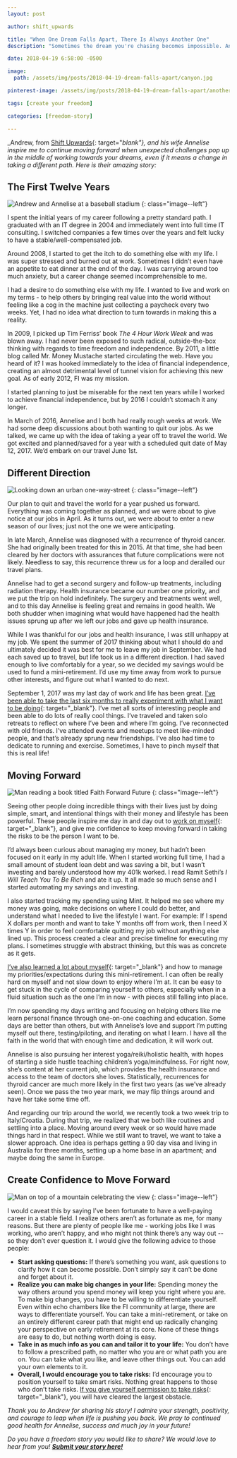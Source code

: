 ```yaml
---
layout: post

author: shift_upwards

title: "When One Dream Falls Apart, There Is Always Another One"
description: "Sometimes the dream you're chasing becomes impossible. Andrew and his wife Annelise didn't let that stop them - they found a new dream with just as much power."

date: 2018-04-19 6:58:00 -0500

image:
  path: /assets/img/posts/2018-04-19-dream-falls-apart/canyon.jpg

pinterest-image: /assets/img/posts/2018-04-19-dream-falls-apart/another-path.png

tags: [create your freedom]

categories: [freedom-story]

---
```


_Andrew, from [Shift Upwards](https://shiftupwards.com){: target="_blank"}, and his wife Annelise inspire me to continue moving forward when unexpected challenges pop up in the middle of working towards your dreams, even if it means a change in taking a different path. Here is their amazing story:_

## The First Twelve Years

![Andrew and Annelise at a baseball stadium]({{site.url}}/assets/img/posts/2018-04-19-dream-falls-apart/baseball.jpg)
{: class="image--left"}

I spent the initial years of my career following a pretty standard path. I graduated with an IT degree in 2004 and immediately went into full time IT consulting. I switched companies a few times over the years and felt lucky to have a stable/well-compensated job.

Around 2008, I started to get the itch to do something else with my life. I was super stressed and burned out at work. Sometimes I didn’t even have an appetite to eat dinner at the end of the day. I was carrying around too much anxiety, but a career change seemed incomprehensible to me.

I had a desire to do something else with my life. I wanted to live and work on my terms - to help others by bringing real value into the world without feeling like a cog in the machine just collecting a paycheck every two weeks. Yet, I had no idea what direction to turn towards in making this a reality.

In 2009, I picked up Tim Ferriss’ book _The 4 Hour Work Week_ and was blown away. I had never been exposed to such radical, outside-the-box thinking with regards to time freedom and independence. By 2011, a little blog called Mr. Money Mustache started circulating the web. Have you heard of it? I was hooked immediately to the idea of financial independence, creating an almost detrimental level of tunnel vision for achieving this new goal. As of early 2012, FI was my mission.

I started planning to just be miserable for the next ten years while I worked to achieve financial independence, but by 2016 I couldn’t stomach it any longer.

In March of 2016, Annelise and I both had really rough weeks at work. We had some deep discussions about both wanting to quit our jobs. As we talked, we came up with the idea of taking a year off to travel the world. We got excited and planned/saved for a year with a scheduled quit date of May 12, 2017. We’d embark on our travel June 1st.

## Different Direction

![Looking down an urban one-way-street]({{site.url}}/assets/img/posts/2018-04-19-dream-falls-apart/one-way-street.jpg)
{: class="image--left"}

Our plan to quit and travel the world for a year pushed us forward. Everything was coming together as planned, and we were about to give notice at our jobs in April. As it turns out, we were about to enter a new season of our lives; just not the one we were anticipating.

In late March, Annelise was diagnosed with a recurrence of thyroid cancer. She had originally been treated for this in 2015. At that time, she had been cleared by her doctors with assurances that future complications were not likely. Needless to say, this recurrence threw us for a loop and derailed our travel plans.

Annelise had to get a second surgery and follow-up treatments, including radiation therapy. Health insurance became our number one priority, and we put the trip on hold indefinitely. The surgery and treatments went well, and to this day Annelise is feeling great and remains in good health. We both shudder when imagining what would have happened had the health issues sprung up after we left our jobs and gave up health insurance.

While I was thankful for our jobs and health insurance, I was still unhappy at my job. We spent the summer of 2017 thinking about what I should do and ultimately decided it was best for me to leave my job in September. We had each saved up to travel, but life took us in a different direction. I had saved enough to live comfortably for a year, so we decided my savings would be used to fund a mini-retirement. I’d use my time away from work to pursue other interests, and figure out what I wanted to do next.

September 1, 2017 was my last day of work and life has been great. [I’ve been able to take the last six months to really experiment with what I want to be doing](https://shiftupwards.com/six-months-into-mini-retirement/){: target="_blank"}. I’ve met all sorts of interesting people and been able to do lots of really cool things. I’ve traveled and taken solo retreats to reflect on where I’ve been and where I’m going. I’ve reconnected with old friends. I’ve attended events and meetups to meet like-minded people, and that’s already sprung new friendships. I’ve also had time to dedicate to running and exercise. Sometimes, I have to pinch myself that this is real life!

## Moving Forward

![Man reading a book titled Faith Forward Future]({{site.url}}/assets/img/posts/2018-04-19-dream-falls-apart/book.jpg)
{: class="image--left"}

Seeing other people doing incredible things with their lives just by doing simple, smart, and intentional things with their money and lifestyle has been powerful. These people inspire me day in and day out to [work on myself](https://shiftupwards.com/budget-plan-personal-development/){: target="_blank"}, and give me confidence to keep moving forward in taking the risks to be the person I want to be.

I’d always been curious about managing my money, but hadn’t been focused on it early in my adult life. When I started working full time, I had a small amount of student loan debt and was saving a bit, but I wasn’t investing and barely understood how my 401k worked. I read Ramit Sethi’s _I Will Teach You To Be Rich_ and ate it up. It all made so much sense and I started automating my savings and investing.

I also started tracking my spending using Mint. It helped me see where my money was going, make decisions on where I could do better, and understand what I needed to live the lifestyle I want. For example: If I spend X dollars per month and want to take Y months off from work, then I need X times Y in order to feel comfortable quitting my job without anything else lined up. This process created a clear and precise timeline for executing my plans. I sometimes struggle with abstract thinking, but this was as concrete as it gets.

[I’ve also learned a lot about myself](https://shiftupwards.com/lessons-after-quitting/){: target="_blank"} and how to manage my priorities/expectations during this mini-retirement. I can often be really hard on myself and not slow down to enjoy where I’m at. It can be easy to get stuck in the cycle of comparing yourself to others, especially when in a fluid situation such as the one I’m in now - with pieces still falling into place.

I’m now spending my days writing and focusing on helping others like me learn personal finance through one-on-one coaching and education. Some days are better than others, but with Annelise’s love and support I’m putting myself out there, testing/piloting, and iterating on what I learn. I have all the faith in the world that with enough time and dedication, it will work out.

Annelise is also pursuing her interest yoga/reiki/holistic health, with hopes of starting a side hustle teaching children’s yoga/mindfulness. For right now, she’s content at her current job, which provides the health insurance and access to the team of doctors she loves. Statistically, recurrences for thyroid cancer are much more likely in the first two years (as we’ve already seen). Once we pass the two year mark, we may flip things around and have her take some time off.

And regarding our trip around the world, we recently took a two week trip to Italy/Croatia. During that trip, we realized that we both like routines and settling into a place. Moving around every week or so would have made things hard in that respect. While we still want to travel, we want to take a slower approach. One idea is perhaps getting a 90 day visa and living in Australia for three months, setting up a home base in an apartment; and maybe doing the same in Europe.

## Create Confidence to Move Forward

![Man on top of a mountain celebrating the view]({{site.url}}/assets/img/posts/2018-04-19-dream-falls-apart/mountain.jpg)
{: class="image--left"}

I would caveat this by saying I’ve been fortunate to have a well-paying career in a stable field. I realize others aren’t as fortunate as me, for many reasons. But there are plenty of people like me - working jobs like I was working, who aren’t happy, and who might not think there’s any way out --  so they don’t ever question it. I would give the following advice to those people:

- __Start asking questions:__ If there’s something you want, ask questions to clarify how it can become possible. Don’t simply say it can’t be done and forget about it.
- __Realize you can make big changes in your life:__ Spending money the way others around you spend money will keep you right where you are. To make big changes, you have to be willing to differentiate yourself. Even within echo chambers like the FI community at large, there are ways to differentiate yourself. You can take a mini-retirement, or take on an entirely different career path that might end up radically changing your perspective on early retirement at its core. None of these things are easy to do, but nothing worth doing is easy.
- __Take in as much info as you can and tailor it to your life:__ You don’t have to follow a prescribed path, no matter who you are or what path you are on. You can take what you like, and leave other things out. You can add your own elements to it.
- __Overall, I would encourage you to take risks:__ I’d encourage you to position yourself to take smart risks. Nothing great happens to those who don’t take risks. [If you give yourself permission to take risks](https://shiftupwards.com/risk-aversion-holding-back/){: target="_blank"}, you will have cleared the largest obstacle.

_Thank you to Andrew for sharing his story! I admire your strength, positivity, and courage to leap when life is pushing you back. We pray to continued good health for Annelise,  success and much joy in your future!_

_Do you have a freedom story you would like to share? We would love to hear from you!_ ___[Submit your story here!]({{site.url}}/freedom-stories/#share-your-story)___
